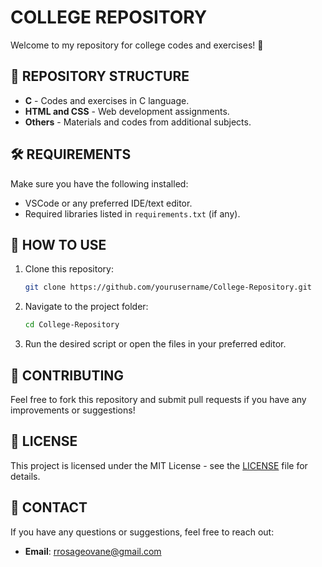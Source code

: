 # COLLEGE REPOSITORY

Welcome to my repository for college codes and exercises! 🚀

## 📂 REPOSITORY STRUCTURE
- **C** - Codes and exercises in C language.
- **HTML and CSS** - Web development assignments.
- **Others** - Materials and codes from additional subjects.

## 🛠 REQUIREMENTS
Make sure you have the following installed:
- VSCode or any preferred IDE/text editor.
- Required libraries listed in `requirements.txt` (if any).

## 🚀 HOW TO USE
1. Clone this repository:
   ```bash
   git clone https://github.com/yourusername/College-Repository.git
   ```
2. Navigate to the project folder:
   ```bash
   cd College-Repository
   ```
3. Run the desired script or open the files in your preferred editor.

## 🤝 CONTRIBUTING
Feel free to fork this repository and submit pull requests if you have any improvements or suggestions!

## 📄 LICENSE
This project is licensed under the MIT License - see the [LICENSE](LICENSE) file for details.

## 📧 CONTACT
If you have any questions or suggestions, feel free to reach out:
- **Email**: rrosageovane@gmail.com

